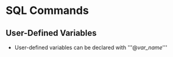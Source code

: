 # SQL Commands

## User-Defined Variables
- User-defined variables can be declared with '''@*var_name*'''

